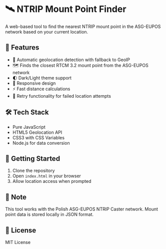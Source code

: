 # 🛰️ NTRIP Mount Point Finder

A web-based tool to find the nearest NTRIP mount point in the ASG-EUPOS network based on your current location.

## 🎯 Features

- 📍 Automatic geolocation detection with fallback to GeoIP
- 🗺️ Finds the closest RTCM 3.2 mount point from the ASG-EUPOS network
- 🌓 Dark/Light theme support
- 📱 Responsive design
- ⚡ Fast distance calculations
- 🔄 Retry functionality for failed location attempts

## 🛠️ Tech Stack

- Pure JavaScript
- HTML5 Geolocation API
- CSS3 with CSS Variables
- Node.js for data conversion

## 🚀 Getting Started

1. Clone the repository
2. Open `index.html` in your browser
3. Allow location access when prompted

## 📝 Note

This tool works with the Polish ASG-EUPOS NTRIP Caster network. Mount point data is stored locally in JSON format.

## 📄 License

MIT License